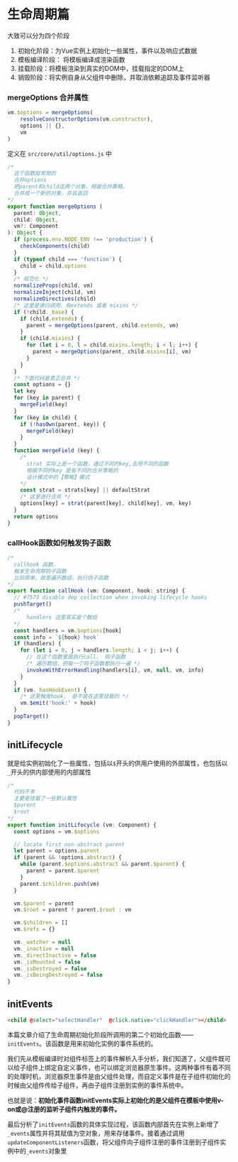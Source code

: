 # 生命周期篇



大致可以分为四个阶段

1. 初始化阶段：为Vue实例上初始化一些属性，事件以及响应式数据
2. 模板编译阶段： 将模板编译成渲染函数
3. 挂载阶段：将模板渲染到真实的DOM中，挂载指定的DOM上
4. 销毁阶段：将实例自身从父组件中删除，并取消依赖追踪及事件监听器

### mergeOptions 合并属性

```javascript
vm.$options = mergeOptions(
    resolveConstructorOptions(vm.constructor),
    options || {},
    vm
)
```

定义在 `src/core/util/options.js` 中

```js
/* 
  这个函数挺常用的
  合并options
  把parent和child这两个对象，根据合并策略，
  合并成一个新的对象，并且返回
*/
export function mergeOptions (
  parent: Object,
  child: Object,
  vm?: Component
): Object {
  if (process.env.NODE_ENV !== 'production') {
    checkComponents(child)
  }
  if (typeof child === 'function') {
    child = child.options
  }
  /* 规范化 */
  normalizeProps(child, vm)
  normalizeInject(child, vm)
  normalizeDirectives(child)
  /* 这里是递归调用，有extends 或者 mixins */
  if (!child._base) {
    if (child.extends) {
      parent = mergeOptions(parent, child.extends, vm)
    }
    if (child.mixins) {
      for (let i = 0, l = child.mixins.length; i < l; i++) {
        parent = mergeOptions(parent, child.mixins[i], vm)
      }
    }
  }
  /* 下面代码是真正合并 */
  const options = {}
  let key
  for (key in parent) {
    mergeField(key)
  }
  for (key in child) {
    if (!hasOwn(parent, key)) {
      mergeField(key)
    }
  }
  function mergeField (key) {
    /* 
      strat 实际上是一个函数，通过不同的key,去用不同的函数 
      根据不同的key 是有不同的合并策略的
      设计模式中的【策略】模式
    */
    const strat = strats[key] || defaultStrat
    /* 这里进行合并 */
    options[key] = strat(parent[key], child[key], vm, key)
  }
  return options
}
```



### callHook函数如何触发钩子函数

```js
/* 
  callhook 函数，
  触发生命周期钩子函数
  比较简单，就是遍历数组，执行钩子函数
*/
export function callHook (vm: Component, hook: string) {
  // #7573 disable dep collection when invoking lifecycle hooks
  pushTarget()
  /* 
      handlers 这里其实是个数组
  */
  const handlers = vm.$options[hook]
  const info = `${hook} hook`
  if (handlers) {
    for (let i = 0, j = handlers.length; i < j; i++) {
      // 在这个函数里面执行call， 钩子函数
      /* 遍历数组，把每一个钩子函数都执行一遍 */
      invokeWithErrorHandling(handlers[i], vm, null, vm, info)
    }
  }
  if (vm._hasHookEvent) {
    /* 这里触发hook， 是不是在这里挂载的 */
    vm.$emit('hook:' + hook)
  }
  popTarget()
}
```



## initLifecycle

就是给实例初始化了一些属性，包括以`$`开头的供用户使用的外部属性，也包括以`_`开头的供内部使用的内部属性

```js
/* 
  代码不多
  主要是挂载了一些默认属性
  $parent
  $root
*/
export function initLifecycle (vm: Component) {
  const options = vm.$options

  // locate first non-abstract parent
  let parent = options.parent
  if (parent && !options.abstract) {
    while (parent.$options.abstract && parent.$parent) {
      parent = parent.$parent
    }
    parent.$children.push(vm)
  }

  vm.$parent = parent
  vm.$root = parent ? parent.$root : vm

  vm.$children = []
  vm.$refs = {}

  vm._watcher = null
  vm._inactive = null
  vm._directInactive = false
  vm._isMounted = false
  vm._isDestroyed = false
  vm._isBeingDestroyed = false
}
```

## initEvents

```html
<child @select="selectHandler" 	@click.native="clickHandler"></child>
```

本篇文章介绍了生命周期初始化阶段所调用的第二个初始化函数——`initEvents`。该函数是用来初始化实例的事件系统的。

我们先从模板编译时对组件标签上的事件解析入手分析，我们知道了，父组件既可以给子组件上绑定自定义事件，也可以绑定浏览器原生事件。这两种事件有着不同的处理时机，浏览器原生事件是由父组件处理，而自定义事件是在子组件初始化的时候由父组件传给子组件，再由子组件注册到实例的事件系统中。

也就是说：**初始化事件函数initEvents实际上初始化的是父组件在模板中使用v-on或@注册的监听子组件内触发的事件。**

最后分析了`initEvents`函数的具体实现过程，该函数内部首先在实例上新增了`_events`属性并将其赋值为空对象，用来存储事件。接着通过调用`updateComponentListeners`函数，将父组件向子组件注册的事件注册到子组件实例中的`_events`对象里



